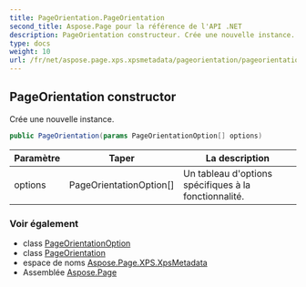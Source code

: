 ```yaml
---
title: PageOrientation.PageOrientation
second_title: Aspose.Page pour la référence de l'API .NET
description: PageOrientation constructeur. Crée une nouvelle instance.
type: docs
weight: 10
url: /fr/net/aspose.page.xps.xpsmetadata/pageorientation/pageorientation/
---
```

## PageOrientation constructor

Crée une nouvelle instance.

```csharp
public PageOrientation(params PageOrientationOption[] options)
```

| Paramètre | Taper | La description |
| --- | --- | --- |
| options | PageOrientationOption[] | Un tableau d'options spécifiques à la fonctionnalité. |

### Voir également

* class [PageOrientationOption](../../pageorientation.pageorientationoption/)
* class [PageOrientation](../)
* espace de noms [Aspose.Page.XPS.XpsMetadata](../../pageorientation/)
* Assemblée [Aspose.Page](../../../)


